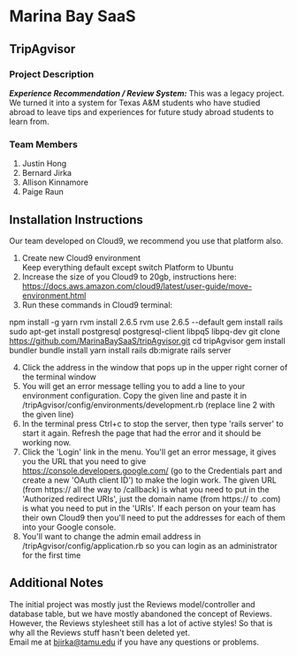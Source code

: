 # Marina Bay SaaS
## TripAgvisor
### Project Description
***Experience Recommendation / Review System:*** This was a legacy project. We turned it into a system for Texas A&M students who have studied abroad to leave tips and experiences for future study abroad students to learn from.

### Team Members
1. Justin Hong
2. Bernard Jirka
3. Allison Kinnamore
4. Paige Raun

## Installation Instructions
Our team developed on Cloud9, we recommend you use that platform also. 

1. Create new Cloud9 environment  
   Keep everything default except switch Platform to Ubuntu
2. Increase the size of you Cloud9 to 20gb, instructions here: https://docs.aws.amazon.com/cloud9/latest/user-guide/move-environment.html
3. Run these commands in Cloud9 terminal:

npm install -g yarn
rvm install 2.6.5
rvm use 2.6.5 --default
gem install rails
sudo apt-get install postgresql postgresql-client libpq5 libpq-dev
git clone https://github.com/MarinaBaySaaS/tripAgvisor.git
cd tripAgvisor
gem install bundler
bundle install
yarn install
rails db:migrate
rails server

4. Click the address in the window that pops up in the upper right corner of the terminal window
5. You will get an error message telling you to add a line to your environment configuration. Copy the given line and paste it in /tripAgvisor/config/environments/development.rb (replace line 2 with the given line)
6. In the terminal press Ctrl+c to stop the server, then type 'rails server' to start it again. Refresh the page that had the error and it should be working now.
7. Click the 'Login' link in the menu. You'll get an error message, it gives you the URL that you need to give https://console.developers.google.com/ (go to the Credentials part and create a new 'OAuth client ID') to make the login work. The given URL (from https:// all the way to /callback) is what you need to put in the 'Authorized redirect URIs', just the domain name (from https:// to .com) is what you need to put in the 'URIs'. If each person on your team has their own Cloud9 then you'll need to put the addresses for each of them into your Google console.
8. You'll want to change the admin email address in /tripAgvisor/config/application.rb so you can login as an administrator for the first time

## Additional Notes
The initial project was mostly just the Reviews model/controller and database table, but we have mostly abandoned the concept of Reviews. However, the Reviews stylesheet still has a lot of active styles! So that is why all the Reviews stuff hasn't been deleted yet.  
Email me at bjirka@tamu.edu if you have any questions or problems.
